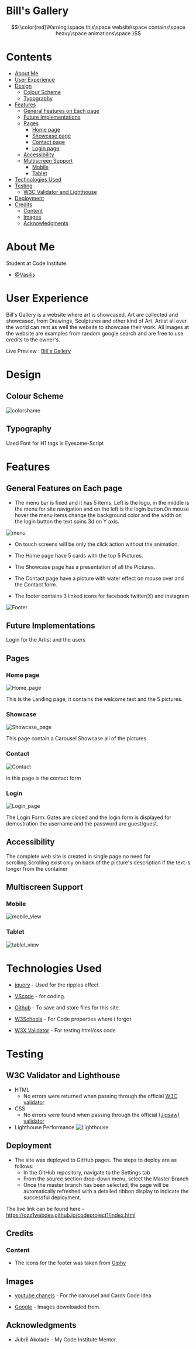 # Bill's Gallery

$${\color{red}Warning:\space this\space website\space contains\space heavy\space animations\space }$$

# Contents

- [About Me](#about-me)
- [User Experience](#user-experience)
- [Design](#design)
    - [Colour Scheme](#colour-scheme)
    - [Typography](#typography)
- [Features](#features)
    - [General Features on Each page](#general-features-on-each-page)
    - [Future Implementations](#future-implementations)
    - [Pages](#pages)
        - [Home page](#home-page)
        - [Showcase page](#showcase)
        - [Contact page](#contact-page)
        - [Login page](#Login_page)
    - [Accessibility](#accessibility)
    - [Multiscreen Support](#multiscreen-support)
        - [Mobile](#mobile)
        - [Tablet](#tablet)
- [Technologies Used](#technologies-used)
- [Testing](#testing)
  - [W3C Validator and Lighthouse](#w3c-validator)
- [Deployment](#deployment)
- [Credits](#credits)
    - [Content](#content)
    - [Images](#images)
    - [Acknowledgments](#acknowledgments)

# About Me

Student at Code Institute.

- [@Vasilis](https://github.com/ozz1webdev)

# User Experience

Bill's Gallery is a website where art is showcased. Art are collected and showcased, from Drawings, Sculptures and other kind of Art.
Artist all over the world can rent as well the website to showcase their work.
All images at the website are examples from random google search and are free to use credits to the owner's.

Live Preview : [Bill's Gallery](https://ozz1webdev.github.io/codeproject1/)

# Design

## Colour Scheme

![colorshame](./assets/images/Readme-img/color-sheme.jpg)

## Typography

Used Font for H1 tags is Eyesome-Script

# Features

## General Features on Each page

* The menu bar is fixed and it has 5 items. Left is the logo, in the middle is the menu for site navigation and on the left is the login button.On mouse hover the menu items change the background color and the width on the login button the text spins 3d on Y axis. 

![menu](./assets/images/Readme-img/menu.jpg)

* On touch screens will be only the click action without the animation.

* The Home page have 5 cards with the top 5 Pictures.

* The Showcase page has a presentation of all the Pictures.

* The Contact page have a picture with water effect on mouse over and the Contact form.

* The footer contains 3 linked icons for facebook twitter(X) and instagram

![Footer](./assets/images/Readme-img/footer.jpg)

## Future Implementations

Login for the Artist and the users

## Pages

### Home page

![Home_page](./assets/images/Readme-img/home.JPG)

This is the Landing page, it contains the welcome text and the 5 pictures.

### Showcase

![Showcase_page](./assets/images/Readme-img/Showcase.JPG)

This page contain a Carousel Showcase all of the pictures

### Contact

![Contact](./assets/images/Readme-img/contact.JPG)

in this page is the contact form

### Login

![Login_page](./assets/images/Readme-img/login.jpg)

The Login Form: Gates are closed and the login form is displayed for demostration the username and the password are guest/guest.

## Accessibility

The complete web site is created in single page no need for scrolling.Scrolling exist only on back of the picture's description if the text is longer from the container 

## Multiscreen Support

### Mobile

![mobile_view](./assets/images/Readme-img/iphone.jpg)

### Tablet

![tablet_view](./assets/images/Readme-img/tablet.jpg)

# Technologies Used

* [jquery](https://jquery.com/) - Used for the ripples effect

* [VScode](https://code.visualstudio.com/) - for coding.

* [Github](https://github.com/) - To save and store files for this site.

* [W3Schools](https://www.w3schools.com/html/default.asp) - For Code properties where i forgot 

* [W3X Validator](https://validator.w3.org/) - For testing html/css code

# Testing

## W3C Validator and Lighthouse
- HTML
  - No errors were returned when passing through the official [W3C validator](https://validator.w3.org/nu/?doc=https%3A%2F%2Fozz1webdev.github.io%2Fcodeproject1%2F)
- CSS
  - No errors were found when passing through the official [(Jigsaw) validator](https://jigsaw.w3.org/css-validator/validator?uri=https%3A%2F%2Fraw.githubusercontent.com%2Fozz1webdev%2Fcodeproject1%2Fmain%2Fassets%2Fcss%2Fstyle.css&profile=css3svg&usermedium=all&warning=1&vextwarning=&lang=en#css)
- Lighthouse Performance ![Lighthouse](./assets/images/Readme-img/lighthouse.jpg) 

## Deployment

- The site was deployed to GitHub pages. The steps to deploy are as follows: 
  - In the GitHub repository, navigate to the Settings tab 
  - From the source section drop-down menu, select the Master Branch
  - Once the master branch has been selected, the page will be automatically refreshed with a detailed ribbon display to indicate the successful deployment. 

The live link can be found here - https://ozz1webdev.github.io/codeproject1/index.html

## Credits

### Content

- The icons for the footer was taken from [Giphy](https://giphy.com/)

## Images

* [youtube chanels](https://www.youtube.com/@codingcirculate) - For the carousel and Cards Code idea

* [Google](https://www.google.com/) - Images downloaded from.

## Acknowledgments

* Jubril Akolade - My Code Institute Mentor.
